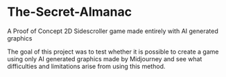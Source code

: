 # The-Secret-Almanac
A Proof of Concept 2D Sidescroller game made entirely with AI generated graphics

The goal of this project was to test whether it is possible to create a game using only AI generated graphics made by Midjourney and see what difficulties and limitations arise from using this method. 
